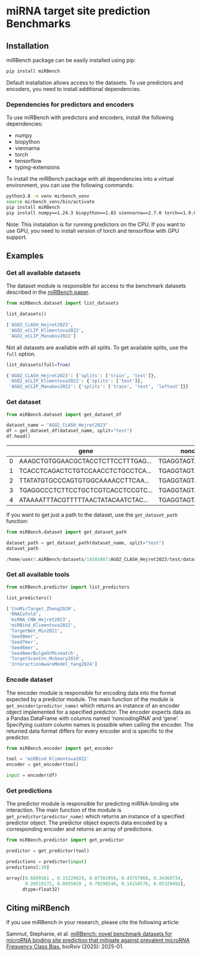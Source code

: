 # miRNA target site prediction Benchmarks

## Installation

miRBench package can be easily installed using pip:

```bash
pip install miRBench
```

Default installation allows access to the datasets. To use predictors and encoders, you need to install additional dependencies.

### Dependencies for predictors and encoders

To use miRBench with predictors and encoders, install the following dependencies:
- numpy
- biopython
- viennarna
- torch
- tensorflow
- typing-extensions

To install the miRBench package with all dependencies into a virtual environment, you can use the following commands:

```bash
python3.8 -m venv mirbench_venv
source mirbench_venv/bin/activate
pip install miRBench
pip install numpy==1.24.3 biopython==1.83 viennarna==2.7.0 torch==1.9.0 tensorflow==2.13.1 typing-extensions==4.5.0
```

Note: This instalation is for running predictors on the CPU. If you want to use GPU, you need to install version of torch and tensorflow with GPU support.

## Examples

### Get all available datasets

The dataset module is responsible for access to the benchmark datasets described in the [miRBench paper](https://doi.org/10.1101/2024.11.14.623628).

```python
from miRBench.dataset import list_datasets

list_datasets()
```

```python
['AGO2_CLASH_Hejret2023',
 'AGO2_eCLIP_Klimentova2022',
 'AGO2_eCLIP_Manakov2022']
```

Not all datasets are available with all splits. To get available splits, use the `full` option.

```python
list_datasets(full=True)
```

```python
{'AGO2_CLASH_Hejret2023': {'splits': ['train', 'test']},
 'AGO2_eCLIP_Klimentova2022': {'splits': ['test']},
 'AGO2_eCLIP_Manakov2022': {'splits': ['train', 'test', 'leftout']}}
```

### Get dataset

```python
from miRBench.dataset import get_dataset_df

dataset_name = "AGO2_CLASH_Hejret2023"
df = get_dataset_df(dataset_name, split="test")
df.head()
```

|	| gene	| noncodingRNA	| noncodingRNA_name	| noncodingRNA_fam	| feature	| label	| chr	| start	| end	| strand	| gene_cluster_ID |
| -------- | ------- | ------- | ------- | -------- | ------- | ------- | ------- | -------- | ------- | ------- | ------- |
|0	|AAAGCTGTGGAACGCTACCTCTTCCTTTGAG...	|TGAGGTAGTAGGTTGTATAGTT	|hsa-let-7a-5p	|let-7	|exon	|1	|1	|212100882	|212100931	|+	|2391|
|1	|TCACCTCAGACTCTGTCCAACCTCTGCCTCA...	|TGAGGTAGTAGGTTGTGTGGTT	|hsa-let-7a-5p	|let-7	|exon	|1	|1	|35913919	|35913968	|+	|3972|
|2	|TTATATGTGCCCAGTGTGGCAAAACCTTCAA...	|TGAGGTAGTAGGTTGTATAGTT	|hsa-let-7a-5p	|let-7	|exon	|1	|1	|42851209	|42851258	|+	|222|
|3	|TGAGGCCCTCTTCCTGCTCGTCACCTCCGTC...	|TGAGGTAGTAGGTTGTATAGTT	|hsa-let-7a-5p	|let-7	|exon	|1	|1	|43961210	|43961259	|+	|1253|
|4	|ATAAAATTTACGTTTTTAACTATACAATCTAC...	|TGAGGTAGTAGGTTGTATAGTT	|hsa-let-7a-5p	|let-7	|intron	|1	|1	|244661046	|244661095	|+	|1252|

If you want to get just a path to the dataset, use the `get_dataset_path` function:

```python
from miRBench.dataset import get_dataset_path

dataset_path = get_dataset_path(dataset_name, split="test")
dataset_path
```

```python
/home/user/.miRBench/datasets/14501607/AGO2_CLASH_Hejret2023/test/dataset.tsv
```

### Get all available tools

```python
from miRBench.predictor import list_predictors

list_predictors()
```
```python
['CnnMirTarget_Zheng2020',
 'RNACofold',
 'miRNA_CNN_Hejret2023',
 'miRBind_Klimentova2022',
 'TargetNet_Min2021',
 'Seed8mer',
 'Seed7mer',
 'Seed6mer',
 'Seed6merBulgeOrMismatch',
 'TargetScanCnn_McGeary2019',
 'InteractionAwareModel_Yang2024']
```

### Encode dataset

The encoder module is responsible for encoding data into the format expected by a predictor module. The main function of the module is `get_encoder(predictor_name)` which returns an instance of an encoder object implemented for a specified predictor. The encoder expects data as a Pandas DataFrame with columns named ‘noncodingRNA’ and ‘gene’. Specifying custom column names is possible when calling the encoder. The returned data format differs for every encoder and is specific to the predictor.

```python
from miRBench.encoder import get_encoder

tool = 'miRBind_Klimentova2022'
encoder = get_encoder(tool)

input = encoder(df)
```

### Get predictions

The predictor module is responsible for predicting miRNA-binding site interaction. The main function of the module is `get_predictor(predictor_name)` which returns an instance of a specified predictor object. The predictor object expects data encoded by a corresponding encoder and returns an array of predictions.

```python
from miRBench.predictor import get_predictor

predictor = get_predictor(tool)

predictions = predictor(input)
predictions[:10]
```

```python
array([0.6899161 , 0.15220629, 0.07301956, 0.43757868, 0.34360734,
       0.20519172, 0.0955029 , 0.79298246, 0.14150576, 0.05329492],
      dtype=float32)
```

## Citing miRBench

If you use miRBench in your research, please cite the following article:

Sammut, Stephanie, et al. [miRBench: novel benchmark datasets for microRNA binding site prediction that mitigate against prevalent microRNA Frequency Class Bias.](https://doi.org/10.1101/2024.11.14.623628) bioRxiv (2025): 2025-01.
